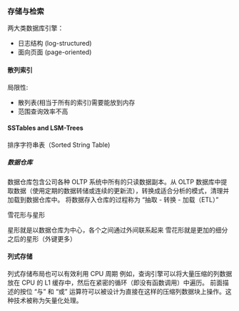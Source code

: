 ### 存储与检索

两大类数据库引擎：
- 日志结构 (log-structured)
- 面向页面 (page-oriented)

#### 散列索引

局限性:
- 散列表(相当于所有的索引)需要能放到内存
- 范围查询效率不高

#### SSTables and LSM-Trees

排序字符串表（Sorted String Table)

##### 数据仓库

数据仓库包含公司各种 OLTP 系统中所有的只读数据副本。从 OLTP 数据库中提取数据（使用定期的数据转储或连续的更新流），转换成适合分析的模式，清理并加载到数据仓库中。
将数据存入仓库的过程称为 “抽取 - 转换 - 加载（ETL）”

雪花形与星形

星形就是以数据仓库为中心，各个之间通过外间联系起来
雪花形就是更加的细分之后的星形（外键更多）

#### 列式存储

列式存储布局也可以有效利用 CPU 周期
例如，查询引擎可以将大量压缩的列数据放在 CPU 的 L1 缓存中，然后在紧密的循环（即没有函数调用）中遍历。
前面描述的按位 “与” 和 “或” 运算符可以被设计为直接在这样的压缩列数据块上操作。这种技术被称为矢量化处理。
